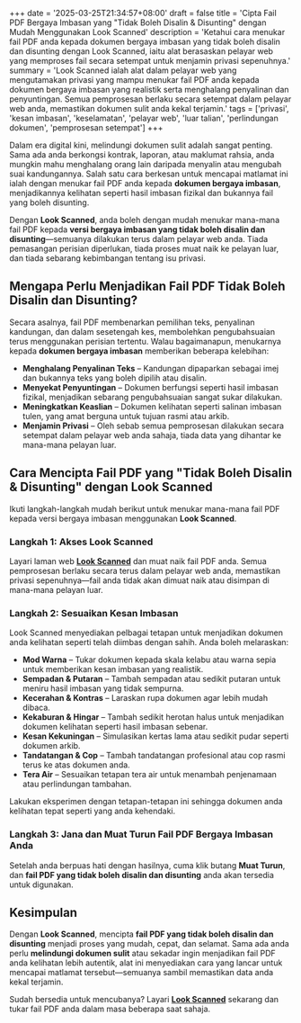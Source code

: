+++
date = '2025-03-25T21:34:57+08:00'
draft = false
title = 'Cipta Fail PDF Bergaya Imbasan yang "Tidak Boleh Disalin & Disunting" dengan Mudah Menggunakan Look Scanned'
description = 'Ketahui cara menukar fail PDF anda kepada dokumen bergaya imbasan yang tidak boleh disalin dan disunting dengan Look Scanned, iaitu alat berasaskan pelayar web yang memproses fail secara setempat untuk menjamin privasi sepenuhnya.'
summary = 'Look Scanned ialah alat dalam pelayar web yang mengutamakan privasi yang mampu menukar fail PDF anda kepada dokumen bergaya imbasan yang realistik serta menghalang penyalinan dan penyuntingan. Semua pemprosesan berlaku secara setempat dalam pelayar web anda, memastikan dokumen sulit anda kekal terjamin.'
tags = ['privasi', 'kesan imbasan', 'keselamatan', 'pelayar web', 'luar talian', 'perlindungan dokumen', 'pemprosesan setempat']
+++

Dalam era digital kini, melindungi dokumen sulit adalah sangat penting. Sama ada anda berkongsi kontrak, laporan, atau maklumat rahsia, anda mungkin mahu menghalang orang lain daripada menyalin atau mengubah suai kandungannya. Salah satu cara berkesan untuk mencapai matlamat ini ialah dengan menukar fail PDF anda kepada **dokumen bergaya imbasan**, menjadikannya kelihatan seperti hasil imbasan fizikal dan bukannya fail yang boleh disunting.

Dengan **Look Scanned**, anda boleh dengan mudah menukar mana-mana fail PDF kepada **versi bergaya imbasan yang tidak boleh disalin dan disunting**—semuanya dilakukan terus dalam pelayar web anda. Tiada pemasangan perisian diperlukan, tiada proses muat naik ke pelayan luar, dan tiada sebarang kebimbangan tentang isu privasi.

## Mengapa Perlu Menjadikan Fail PDF Tidak Boleh Disalin dan Disunting?

Secara asalnya, fail PDF membenarkan pemilihan teks, penyalinan kandungan, dan dalam sesetengah kes, membolehkan pengubahsuaian terus menggunakan perisian tertentu. Walau bagaimanapun, menukarnya kepada **dokumen bergaya imbasan** memberikan beberapa kelebihan:

- **Menghalang Penyalinan Teks** – Kandungan dipaparkan sebagai imej dan bukannya teks yang boleh dipilih atau disalin.
- **Menyekat Penyuntingan** – Dokumen berfungsi seperti hasil imbasan fizikal, menjadikan sebarang pengubahsuaian sangat sukar dilakukan.
- **Meningkatkan Keaslian** – Dokumen kelihatan seperti salinan imbasan tulen, yang amat berguna untuk tujuan rasmi atau arkib.
- **Menjamin Privasi** – Oleh sebab semua pemprosesan dilakukan secara setempat dalam pelayar web anda sahaja, tiada data yang dihantar ke mana-mana pelayan luar.

## Cara Mencipta Fail PDF yang "Tidak Boleh Disalin & Disunting" dengan Look Scanned

Ikuti langkah-langkah mudah berikut untuk menukar mana-mana fail PDF kepada versi bergaya imbasan menggunakan **Look Scanned**.

### Langkah 1: Akses Look Scanned

Layari laman web **[Look Scanned](https://lookscanned.io)** dan muat naik fail PDF anda. Semua pemprosesan berlaku secara terus dalam pelayar web anda, memastikan privasi sepenuhnya—fail anda tidak akan dimuat naik atau disimpan di mana-mana pelayan luar.

### Langkah 2: Sesuaikan Kesan Imbasan

Look Scanned menyediakan pelbagai tetapan untuk menjadikan dokumen anda kelihatan seperti telah diimbas dengan sahih. Anda boleh melaraskan:

- **Mod Warna** – Tukar dokumen kepada skala kelabu atau warna sepia untuk memberikan kesan imbasan yang realistik.
- **Sempadan & Putaran** – Tambah sempadan atau sedikit putaran untuk meniru hasil imbasan yang tidak sempurna.
- **Kecerahan & Kontras** – Laraskan rupa dokumen agar lebih mudah dibaca.
- **Kekaburan & Hingar** – Tambah sedikit herotan halus untuk menjadikan dokumen kelihatan seperti hasil imbasan sebenar.
- **Kesan Kekuningan** – Simulasikan kertas lama atau sedikit pudar seperti dokumen arkib.
- **Tandatangan & Cop** – Tambah tandatangan profesional atau cop rasmi terus ke atas dokumen anda.
- **Tera Air** – Sesuaikan tetapan tera air untuk menambah penjenamaan atau perlindungan tambahan.

Lakukan eksperimen dengan tetapan-tetapan ini sehingga dokumen anda kelihatan tepat seperti yang anda kehendaki.

### Langkah 3: Jana dan Muat Turun Fail PDF Bergaya Imbasan Anda

Setelah anda berpuas hati dengan hasilnya, cuma klik butang **Muat Turun**, dan **fail PDF yang tidak boleh disalin dan disunting** anda akan tersedia untuk digunakan.

## Kesimpulan

Dengan **Look Scanned**, mencipta **fail PDF yang tidak boleh disalin dan disunting** menjadi proses yang mudah, cepat, dan selamat. Sama ada anda perlu **melindungi dokumen sulit** atau sekadar ingin menjadikan fail PDF anda kelihatan lebih autentik, alat ini menyediakan cara yang lancar untuk mencapai matlamat tersebut—semuanya sambil memastikan data anda kekal terjamin.

Sudah bersedia untuk mencubanya? Layari **[Look Scanned](https://lookscanned.io)** sekarang dan tukar fail PDF anda dalam masa beberapa saat sahaja.
